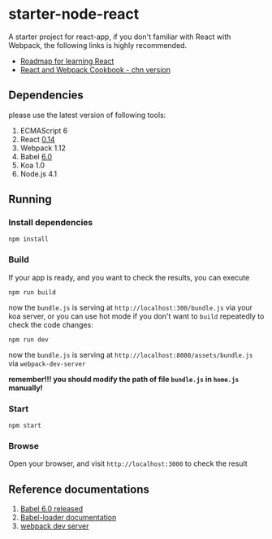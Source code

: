 # starter-node-react
A starter project for react-app, if you don't familiar with React with Webpack,
the following links is highly recommended.

- [Roadmap for learning React](https://github.com/wwsun/awesome-javascript/tree/master/sections/React)
- [React and Webpack Cookbook - chn version](https://fakefish.github.io/react-webpack-cookbook/index.html)

## Dependencies

please use the latest version of following tools:

1. ECMAScript 6
1. React [0.14](http://facebook.github.io/react/blog/2015/10/07/react-v0.14.html)
1. Webpack 1.12
1. Babel [6.0](https://babeljs.io/blog/2015/10/29/6.0.0/)
1. Koa 1.0
1. Node.js 4.1

## Running

### Install dependencies

    npm install
    
### Build

If your app is ready, and you want to check the results, you can execute

    npm run build

now the `bundle.js` is serving at `http://localhost:300/bundle.js` via your koa server, 
or you can use hot mode if you don't want to `build` repeatedly to check the code changes:

    npm run dev
    
now the `bundle.js` is serving at `http://localhost:8080/assets/bundle.js` via `webpack-dev-server`

**remember!!! you should modify the path of file `bundle.js` in `home.js` manually!**

### Start

    npm start
    
### Browse

Open your browser, and visit `http://localhost:3000` to check the result

## Reference documentations

1. [Babel 6.0 released](https://babeljs.io/blog/2015/10/29/6.0.0/)
1. [Babel-loader documentation](https://github.com/babel/babel-loader)
1. [webpack dev server](http://webpack.github.io/docs/webpack-dev-server.html)